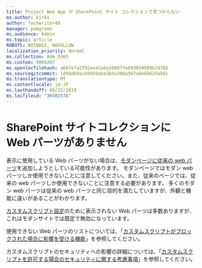 ```yaml
---
title: Project Web App が SharePoint サイト コレクションで見つからない
ms.author: kirks
author: Techwriter40
manager: pamgreen
ms.audience: Admin
ms.topic: article
ROBOTS: NOINDEX, NOFOLLOW
localization_priority: Normal
ms.collection: Adm_O365
ms.custom: 9000207
ms.openlocfilehash: a68fefa2f92ee43a6e26807fe89d034589b2476b
ms.sourcegitcommit: 1d98db8acb9959aba3b5e308a567ade6b62da56c
ms.translationtype: MT
ms.contentlocale: ja-JP
ms.lasthandoff: 08/22/2019
ms.locfileid: "36502576"
---
```

# <a name="missing-web-part-in-sharepoint-site-collection"></a>SharePoint サイトコレクションに Web パーツがありません

表示に使用している Web パーツがない場合は、[モダンページに従来の web パーツ](https://support.office.com/article/classic-and-modern-web-part-experiences-3fdae6c3-8fc1-49ab-8708-8c104b882e64)を追加しようとしている可能性があります。 モダンページではモダン web パーツしか使用できないことに注意してください。また、従来のページでは、従来の web パーツしか使用できないことに注意する必要があります。 多くのモダン web パーツは従来の web パーツと同じ目的を満たしていますが、外観と機能に違いがあることがわかります。

[カスタムスクリプト設定](https://docs.microsoft.com/sharepoint/allow-or-prevent-custom-script)のために表示されない Web パーツは多数ありますが、これはモダンサイトでは既定で無効になっています。 

使用できない Web パーツのリストについては、「[カスタムスクリプトがブロックされた場合に影響を受ける機能](https://docs.microsoft.com/sharepoint/allow-or-prevent-custom-script#features-affected-when-custom-script-is-blocked)」を参照してください。

 カスタムスクリプトのセキュリティへの影響の詳細については、「[カスタムスクリプトを許可する場合のセキュリティに関する考慮事項](https://docs.microsoft.com/sharepoint/security-considerations-of-allowing-custom-script)」を参照してください。
